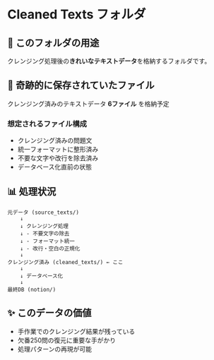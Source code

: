 # Cleaned Texts フォルダ

## 📁 このフォルダの用途
クレンジング処理後の**きれいなテキストデータ**を格納するフォルダです。

## 🎯 奇跡的に保存されていたファイル
クレンジング済みのテキストデータ **6ファイル** を格納予定

### 想定されるファイル構成
- クレンジング済みの問題文
- 統一フォーマットに整形済み
- 不要な文字や改行を除去済み
- データベース化直前の状態

## 📊 処理状況
```
元データ (source_texts/)
    ↓ 
    ↓ クレンジング処理
    ↓ - 不要文字の除去
    ↓ - フォーマット統一
    ↓ - 改行・空白の正規化
    ↓
クレンジング済み (cleaned_texts/) ← ここ
    ↓
    ↓ データベース化
    ↓
最終DB (notion/)
```

## ✨ このデータの価値
- 手作業でのクレンジング結果が残っている
- 欠番250問の復元に重要な手がかり
- 処理パターンの再現が可能